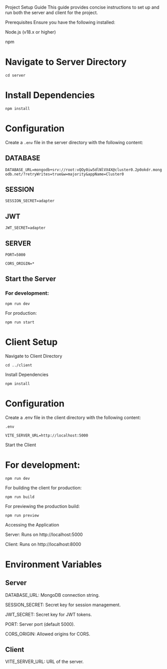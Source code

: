 Project Setup Guide
This guide provides concise instructions to set up and run both the server and client for the project.

Prerequisites
Ensure you have the following installed:

Node.js (v18.x or higher)

npm

# Navigate to Server Directory

`cd server`

# Install Dependencies

`npm install`

# Configuration

Create a `.env` file in the server directory with the following content:

## DATABASE

`DATABASE_URL=mongodb+srv://root:vQOy0iw5dlNlVX4X@cluster0.2p0okdr.mongodb.net/?retryWrites=true&w=majority&appName=Cluster0`

## SESSION

`SESSION_SECRET=adapter`

## JWT

`JWT_SECRET=adapter`

## SERVER

`PORT=5000`

`CORS_ORIGIN=*`

## Start the Server

### For development:

`npm run dev`

For production:

`npm run start`

# Client Setup

Navigate to Client Directory

`cd ../client`

Install Dependencies

`npm install`

# Configuration

Create a .env file in the client directory with the following content:

`.env`

`VITE_SERVER_URL=http://localhost:5000`

Start the Client

# For development:

`npm run dev`

For building the client for production:

`npm run build`

For previewing the production build:

`npm run preview`

Accessing the Application

Server: Runs on http://localhost:5000

Client: Runs on http://localhost:8000

# Environment Variables

## Server

DATABASE_URL: MongoDB connection string.

SESSION_SECRET: Secret key for session management.

JWT_SECRET: Secret key for JWT tokens.

PORT: Server port (default 5000).

CORS_ORIGIN: Allowed origins for CORS.

## Client

VITE_SERVER_URL: URL of the server.
